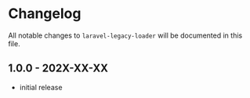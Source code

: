 # Changelog

All notable changes to `laravel-legacy-loader` will be documented in this file.

## 1.0.0 - 202X-XX-XX

- initial release

